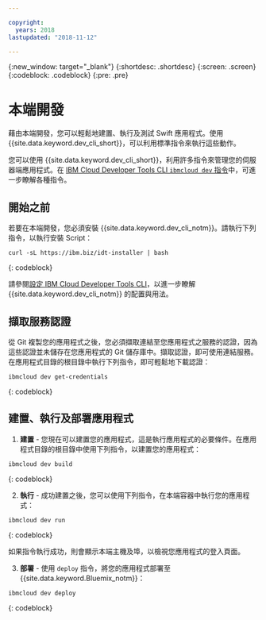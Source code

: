 ```yaml
---

copyright:
  years: 2018
lastupdated: "2018-11-12"

---
```

{:new_window: target="_blank"}
{:shortdesc: .shortdesc}
{:screen: .screen}
{:codeblock: .codeblock}
{:pre: .pre}

# 本端開發

藉由本端開發，您可以輕鬆地建置、執行及測試 Swift 應用程式。使用 {{site.data.keyword.dev_cli_short}}，可以利用標準指令來執行這些動作。 

您可以使用 {{site.data.keyword.dev_cli_short}}，利用許多指令來管理您的伺服器端應用程式。在 [IBM Cloud Developer Tools CLI `ibmcloud dev` 指令](/docs/cli/idt/commands.html)中，可進一步瞭解各種指令。

## 開始之前

若要在本端開發，您必須安裝 {{site.data.keyword.dev_cli_notm}}。請執行下列指令，以執行安裝 Script：
```
curl -sL https://ibm.biz/idt-installer | bash
```
{: codeblock}

請參閱[設定 IBM Cloud Developer Tools CLI](/docs/cli/idt/setting_up_idt.html)，以進一步瞭解 {{site.data.keyword.dev_cli_notm}} 的配置與用法。

## 擷取服務認證

從 Git 複製您的應用程式之後，您必須擷取連結至您應用程式之服務的認證，因為這些認證並未儲存在您應用程式的 Git 儲存庫中。擷取認證，即可使用連結服務。在應用程式目錄的根目錄中執行下列指令，即可輕鬆地下載認證：
```
ibmcloud dev get-credentials
```
{: codeblock}

## 建置、執行及部署應用程式

1. **建置** - 您現在可以建置您的應用程式，這是執行應用程式的必要條件。在應用程式目錄的根目錄中使用下列指令，以建置您的應用程式：
  ```
  ibmcloud dev build
  ```
  {: codeblock}

2. **執行** - 成功建置之後，您可以使用下列指令，在本端容器中執行您的應用程式：
  ```
  ibmcloud dev run
  ```
  {: codeblock}

  如果指令執行成功，則會顯示本端主機及埠，以檢視您應用程式的登入頁面。

3. **部署** - 使用 `deploy` 指令，將您的應用程式部署至 {{site.data.keyword.Bluemix_notm}}：
  ```
  ibmcloud dev deploy
  ```
  {: codeblock}
